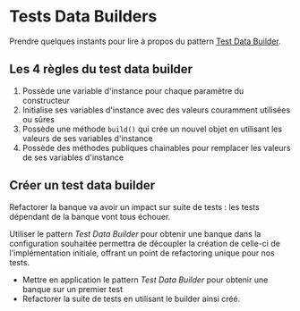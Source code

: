 # Tests Data Builders

Prendre quelques instants pour lire à propos du pattern [Test Data Builder](https://xtrem-tdd.netlify.app/Flavours/test-data-builders).

## Les 4 règles du test data builder

1. Possède une variable d'instance pour chaque paramètre du constructeur
2. Initialise ses variables d'instance avec des valeurs couramment utilisées ou sûres
3. Possède une méthode `build()` qui crée un nouvel objet en utilisant les valeurs de ses variables d'instance
4. Possède des méthodes publiques chainables pour remplacer les valeurs de ses variables d'instance

## Créer un test data builder

Refactorer la banque va avoir un impact sur suite de tests : les tests dépendant de la banque vont tous échouer.

Utiliser le pattern *Test Data Builder* pour obtenir une banque dans la configuration souhaitée permettra de découpler la création
de celle-ci de l'implémentation initiale, offrant un point de refactoring unique pour nos tests.

- Mettre en application le pattern *Test Data Builder* pour obtenir une banque sur un premier test
- Refactorer la suite de tests en utilisant le builder ainsi créé.



